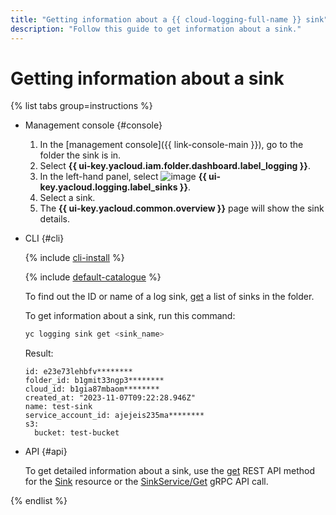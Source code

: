 ```yaml
---
title: "Getting information about a {{ cloud-logging-full-name }} sink"
description: "Follow this guide to get information about a sink."
---
```


# Getting information about a sink

{% list tabs group=instructions %}

- Management console {#console}

  1. In the [management console]({{ link-console-main }}), go to the folder the sink is in.
  1. Select **{{ ui-key.yacloud.iam.folder.dashboard.label_logging }}**.
  1. In the left-hand panel, select ![image](../../_assets/console-icons/folder-arrow-down.svg) **{{ ui-key.yacloud.logging.label_sinks }}**.
  1. Select a sink.
  1. The **{{ ui-key.yacloud.common.overview }}** page will show the sink details.

- CLI {#cli}

  {% include [cli-install](../../_includes/cli-install.md) %}

  {% include [default-catalogue](../../_includes/default-catalogue.md) %}

  To find out the ID or name of a log sink, [get](list-sink.md) a list of sinks in the folder.

  To get information about a sink, run this command:

  ```bash
  yc logging sink get <sink_name>
  ```

  Result:

  ```text
  id: e23e73lehbfv********
  folder_id: b1gmit33ngp3********
  cloud_id: b1gia87mbaom********
  created_at: "2023-11-07T09:22:28.946Z"
  name: test-sink
  service_account_id: ajejeis235ma********
  s3:
    bucket: test-bucket
  ```

- API {#api}

  To get detailed information about a sink, use the [get](../api-ref/Sink/get.md) REST API method for the [Sink](../api-ref/Sink/index.md) resource or the [SinkService/Get](../api-ref/grpc/sink_service.md#Get) gRPC API call.

{% endlist %}